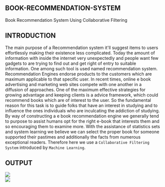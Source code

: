 ## BOOK-RECOMMENDATION-SYSTEM
Book Recommendation System Using Collaborative Filtering
## INTRODUCTION
The main purpose of a Recommendation system it'll suggest items to users effortlessly making their existence less complicated.
Today the amount of information with inside the internet very unexpectedly and people want few gadgets to are trying to find out and get right of entry to suitable information. 
One among such tool is used named recommendation system. Recommendation Engines endorse products to the customers which are maximum applicable to that specific user.
In recent times, online e book advertising and marketing web sites compete with one another in a diffusion of approaches.
One of the maximum effective strategies for growing advantage and keeping clients is a advice framework, which could recommend books which are of interest to the user.
So the fundamental reason for this task is to guide folks that have an interest in studying and to influence the ones individuals who are inculcating the addiction of studying. 
By way of constructing a e book recommendation engine we generally tend to purpose to assist humans opt for the right e-book that interests them and so encouraging them to examine more. 
With the assistance of statistics sets and system learning we believe we can select the proper book for someone supported their pastimes and additionally the facts from numerous exceptional readers. 
Therefore here we use a `Collaborative Filtering System` introduced by  `Machine Learning`.

## OUTPUT
![](https://github.com/RinaProg/BOOK-RECOMMENDATION-SYSTEM/assets/122221586/3f3b3707-530d-4a89-9cd7-72174bdb460a)
<br>
![](https://github.com/RinaProg/BOOK-RECOMMENDATION-SYSTEM/assets/122221586/c603d364-ef5e-44b0-8212-e321c755d159)

